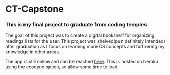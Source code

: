# CT-Capstone

### This is my final project to graduate from coding temples.

The goal of this project was to create a digital bookshelf for organizing readings lists for the user. This project was shelved(pun definitely intended) after graduation
as I focus on learning more CS concepts and furthering my knowledge in other areas.

The app is still online and can be reached [here](https://coding-temple-capstone.herokuapp.com/). This is hosted on heroku using the ecodyno option, so allow some time to load.

